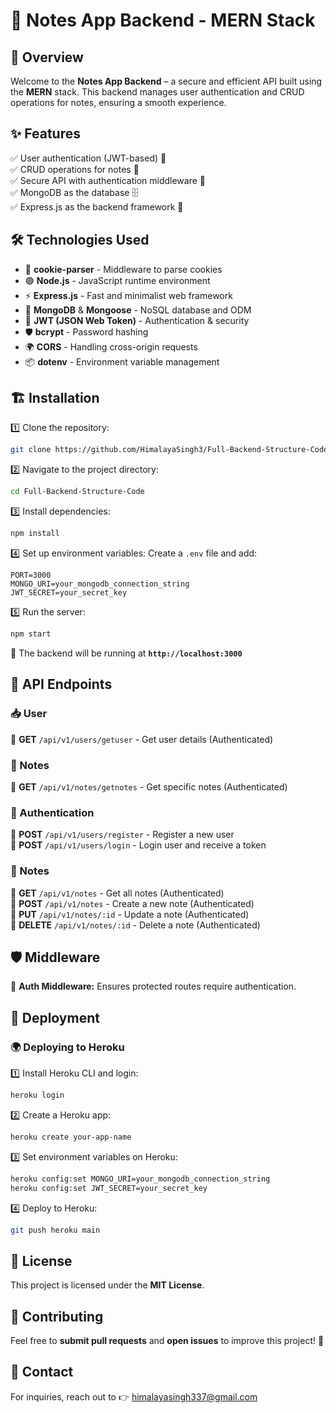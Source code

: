 # 📒 Notes App Backend - MERN Stack

## 🚀 Overview
Welcome to the **Notes App Backend** – a secure and efficient API built using the **MERN** stack. This backend manages user authentication and CRUD operations for notes, ensuring a smooth experience.

## ✨ Features
✅ User authentication (JWT-based) 🔐  
✅ CRUD operations for notes 📝  
✅ Secure API with authentication middleware 🔑  
✅ MongoDB as the database 🗄️  
✅ Express.js as the backend framework 🚀  

## 🛠️ Technologies Used
- 🍪 **cookie-parser** - Middleware to parse cookies
- 🟢 **Node.js** - JavaScript runtime environment
- ⚡ **Express.js** - Fast and minimalist web framework
- 🍃 **MongoDB** & **Mongoose** - NoSQL database and ODM
- 🔑 **JWT (JSON Web Token)** - Authentication & security
- 🛡️ **bcrypt** - Password hashing
- 🌍 **CORS** - Handling cross-origin requests
- 📦 **dotenv** - Environment variable management

## 🏗️ Installation

1️⃣ Clone the repository:
   ```sh
   git clone https://github.com/HimalayaSingh3/Full-Backend-Structure-Code.git
   ```
2️⃣ Navigate to the project directory:
   ```sh
   cd Full-Backend-Structure-Code
   ```
3️⃣ Install dependencies:
   ```sh
   npm install
   ```
4️⃣ Set up environment variables:
   Create a `.env` file and add:
   ```env
   PORT=3000
   MONGO_URI=your_mongodb_connection_string
   JWT_SECRET=your_secret_key
   ```
5️⃣ Run the server:
   ```sh
   npm start
   ```
   🎯 The backend will be running at **`http://localhost:3000`**

## 🔗 API Endpoints
### 📥 User
📌 **GET** `/api/v1/users/getuser` - Get user details (Authenticated)

### 📝 Notes
📌 **GET** `/api/v1/notes/getnotes` - Get specific notes (Authenticated)
### 🔐 Authentication
🔹 **POST** `/api/v1/users/register` - Register a new user  
🔹 **POST** `/api/v1/users/login` - Login user and receive a token  

### 📝 Notes
📌 **GET** `/api/v1/notes` - Get all notes (Authenticated)  
📌 **POST** `/api/v1/notes` - Create a new note (Authenticated)  
📌 **PUT** `/api/v1/notes/:id` - Update a note (Authenticated)  
📌 **DELETE** `/api/v1/notes/:id` - Delete a note (Authenticated)  

## 🛡️ Middleware
🔐 **Auth Middleware:** Ensures protected routes require authentication.

## 🚀 Deployment
### 🌍 Deploying to Heroku
1️⃣ Install Heroku CLI and login:
   ```sh
   heroku login
   ```
2️⃣ Create a Heroku app:
   ```sh
   heroku create your-app-name
   ```
3️⃣ Set environment variables on Heroku:
   ```sh
   heroku config:set MONGO_URI=your_mongodb_connection_string
   heroku config:set JWT_SECRET=your_secret_key
   ```
4️⃣ Deploy to Heroku:
   ```sh
   git push heroku main
   ```

## 📜 License
This project is licensed under the **MIT License**.

## 🤝 Contributing
Feel free to **submit pull requests** and **open issues** to improve this project! 🚀

## 📧 Contact
For inquiries, reach out to 👉 himalayasingh337@gmail.com

